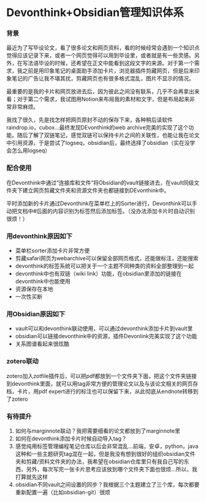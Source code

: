 # Devonthink+Obsidian管理知识体系
### 背景
最近为了写毕设论文，看了很多论文和网页资料，看的时候经常会遇到一个知识点觉得应该记录下来，或者一个网页觉得可以用到毕设里，或者就是有一些灵感。另外，在写法语毕设的时候，还希望在正文中能看到这段文字的来源。对于第一个需求，我之前是用印象笔记的桌面助手添加卡片，浏览器插件剪藏网页，但是后来印象笔记的广告让我不堪其扰，剪藏网页也有很多格式混乱，图片不显示的情况。

最重要的是我的卡片和网页放进去后，因为彼此之间没有联系，几乎不会再拿出来看；对于第二个需求，我试图用Notion来布局我的素材和文字，但是布局起来非常非常麻烦。

我找了很久，先是找怎样把网页原封不动的保存下来，各种稍后读软件raindrop.io，cubox...最终发现DEvonthink的web archive完美的实现了这个功能。随后了解了双链笔记，感觉双链可以保持卡片之间的关联性，也能让我在论文中引用资源，于是尝试了logseq，obsidian后，最终选择了obsidian（实在没学会怎么用logseq）

### 配合使用

在Devonthink中通过“连接库和文件“将Obsidian的vault链接进去，在vault同级文件夹下建立网页剪藏文件夹和资源文件夹也都链接到DEvonthink中。

平时添加新的卡片通过Devonthink在菜单栏上的Sorter进行，Devonthink可以手动把文档中#后面的内容识别为标签然后添加标签。（没办法添加卡片时自动识别很烦！）

### 用devonthink原因如下
- 菜单栏sorter添加卡片非常方便
- 剪藏safari网页为webarchive可以保留全部网页格式，还能做标注，还能搜索
- devonthink的标签系统可以把关于一个主题不同种类的资料全部整理到一起
- devonthink中也有双链（wiki link）功能，在obsidian里添加的链接在devonthink中也能使用
- 资源保存在本地
- 一次性买断

### 用Obsidian原因如下
- vault可以和devonthink联动使用，可以通过devonthink添加卡片到vault里
- obsidian可以链接devonthink中的资源，插件Devonlink完美实现了这个功能
- 关系图谱看起来很炫酷

### zotero联动
zotero加入zotfile插件后，可以把pdf都放到一个文件夹下面，把这个文件夹链接到devonthink里面，就可以用tag非常方便的管理论文以及与该论文相关的网页存档，卡片，用pdf expert进行的标注也可以保留下来，从此彻底从endnote转移到了zotero


### 有待提升
1. 如何与marginnote联动？我把需要细看的论文都放到了marginnote里
2. 如何在devonthink添加卡片时候自动导入tag？
3. 感觉纯用标签管理编程笔记仓库以后会非常混乱...前端，安卓，python，java这种和一些主题研究tag混在一起，但是我没有想到很好的组织obsidian文件夹和剪藏/资料文件夹的办法，我希望在obsidian仓库里只有我自己写的东西，另外，每次写完一张卡片思考应该放到哪个文件夹下面也很烦...所以，我打算就先这样
4. obsidian不同vault之间设置的同步？我根据三个主题建立了三个库，每次都要重新配置一遍（比如obsidian-git）很烦
